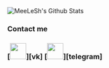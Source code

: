 <img alt="MeeLeSh's Github Stats" src="https://github-readme-stats.vercel.app/api?username=MeeLeSh&show_icons=true&hide_border=true" />

<h3> Contact me <h3 />  
[<img width="37px" src="https://user-images.githubusercontent.com/68658609/132950075-b848d17c-6b93-4202-bdcb-c7b09b266e11.png" />][vk]
[<img width="37px" src="https://user-images.githubusercontent.com/68658609/132949840-5f10bcd3-f2ac-424a-8433-27e7fc044e5f.jpg" />][telegram]

[github]: https://github.com/MeeLeSh
[vk]: https://vk.com/meelesh
[telegram]: https://t.me/meelesh
